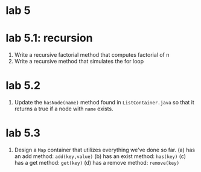 # lab 5

# lab 5.1: recursion

1. Write a recursive factorial method that computes factorial of n
2. Write a recursive method that simulates the for loop

# lab 5.2 

1. Update the `hasNode(name)` method found in `ListContainer.java` so that it returns a true if a node with `name` exists.

# lab 5.3

1. Design a `Map` container that utilizes everything we've done so far.
   (a) has an add method: `add(key,value)`
   (b) has an exist method: `has(key)`
   (c) has a get method: `get(key)`
   (d) has a remove method: `remove(key)`
